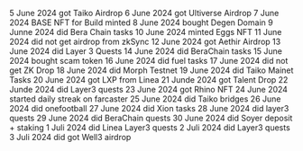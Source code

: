 5 June 2024 got Taiko Airdrop
6 June 2024 got Ultiverse Airdrop
7 June 2024 BASE NFT for Build minted
8 June 2024 bought Degen Domain 
9 Junne 2024 did Bera Chain tasks
10 June 2024 minted Eggs NFT
11 June 2024 did not get airdrop from zkSync
12 June 2024 got Aethir Airdrop
13 June 2024 did Layer 3 Quests 
14 June 2024 did BeraChain tasks
15 June 2024 bought scam token
16 June 2024 did fuel tasks
17 June 2024 did not get ZK Drop
18 June 2024 did Morph Testnet
19 June 2024 did Taiko Mainet Tasks
20 June 2024 got LXP from Linea
21 Junde 2024 got Talent Drop
22 Junde 2024 did Layer3 quests
23 June 2024 got Rhino NFT
24 June 2024 started daily streak on farcaster
25 June 2024 did Taiko bridges
26 June 2024 did onefootball 
27 June 2024 did Xion tasks
28 June 2024 did layer3 quests
29 June 2024 did BeraChain quests
30 June 2024 did Soyer deposit + staking
1 Juli 2024 did Linea Layer3 quests
2 Juli 2024 did Layer3 quests
3 Juli 2024 did got Well3 airdrop
